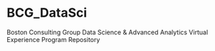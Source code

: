 # BCG_DataSci
Boston Consulting Group Data Science &amp; Advanced Analytics Virtual Experience Program Repository
